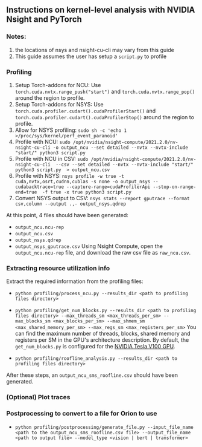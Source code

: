 ## Instructions on kernel-level analysis with NVIDIA Nsight and PyTorch

### Notes:
1. the locations of nsys and nsight-cu-cli may vary from this guide
2. This guide assumes the user has setup a `script.py` to profile

### Profiling
1. Setup Torch-addons for NCU: Use `torch.cuda.nvtx.range_push("start")`  and `torch.cuda.nvtx.range_pop()` around the region to profile.
2. Setup Torch-addons for NSYS: Use `torch.cuda.profiler.cudart().cudaProfilerStart()`  and `torch.cuda.profiler.cudart().cudaProfilerStop()` around the region to profile.
3. Allow for NSYS profiling: `sudo sh -c 'echo 1 >/proc/sys/kernel/perf_event_paranoid'`
4. Profile with NCU: `sudo /opt/nvidia/nsight-compute/2021.2.0/nv-nsight-cu-cli -o output_ncu --set detailed --nvtx --nvtx-include "start/" python3 script.py`
5. Profile with NCU in CSV: `sudo /opt/nvidia/nsight-compute/2021.2.0/nv-nsight-cu-cli  --csv --set detailed --nvtx --nvtx-include "start/" python3 script.py  > output_ncu.csv`
6. Profile with NSYS: `nsys profile -w true -t cuda,nvtx,osrt,cudnn,cublas -s none -o output_nsys --cudabacktrace=true --capture-range=cudaProfilerApi --stop-on-range-end=true  -f true -x true python3 script.py`
7. Convert NSYS output to CSV: `nsys stats --report gputrace --format csv,column --output .,- output_nsys.qdrep`

At this point, 4 files should have been generated:
* `output_ncu.ncu-rep`
* `output_ncu.csv`
* `output_nsys.qdrep`
* `output_nsys_gputrace.csv`
Using Nsight Compute, open the `output_ncu.ncu-rep` file, and download the raw csv file as `raw_ncu.csv`.


### Extracting resource utilization info
Extract the required information from the profiling files:
* `python profiling/process_ncu.py --results_dir <path to profiling files directory>`
* `python profiling/get_num_blocks.py --results_dir <path to profiling files directory> --max_threads_sm <max_threads_per_sm> --max_blocks_sm <max_blocks_per_sm> --max_shmem_sm <max_shared_memory_per_sm> --max_regs_sm <max_registers_per_sm>`
You can find the maximum number of threads, blocks, shared memory and registers per SM in the GPU's architecture description.
By default, the `get_num_blocks.py` is configured for the [NVIDIA Tesla V100 GPU](https://images.nvidia.com/content/volta-architecture/pdf/volta-architecture-whitepaper.pdf).

* `python profiling/roofline_analysis.py --results_dir <path to profiling files directory>`

After these steps, an `output_ncu_sms_roofline.csv` should have been generated.

### (Optional) Plot traces

### Postprocessing to convert to a file for Orion to use
* `python profiling/postprocessing/generate_file.py --input_file_name <path to the output_ncu_sms_roofline.csv file> --output_file_name <path to output file> --model_type <vision | bert | transformer>`
